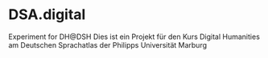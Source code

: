 # DSA.digital
Experiment for DH@DSH
Dies ist ein Projekt für den Kurs Digital Humanities am Deutschen Sprachatlas der Philipps Universität Marburg